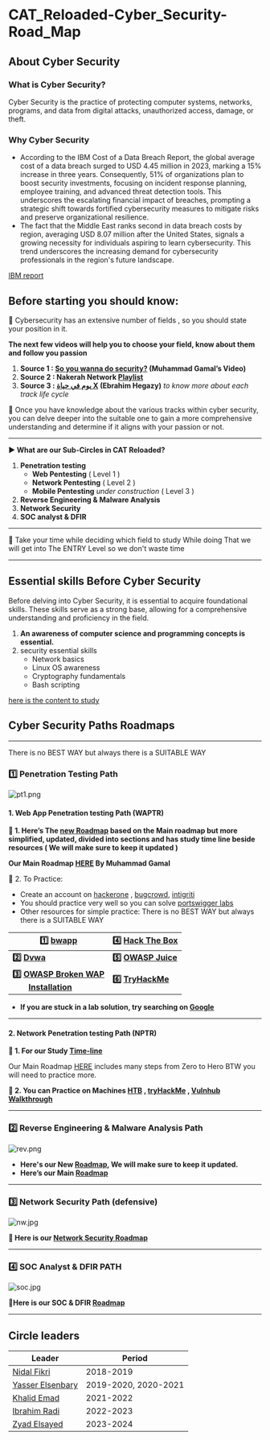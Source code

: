 # CAT_Reloaded-Cyber_Security-Road_Map

## **About Cyber Security**
### What is Cyber Security? 
Cyber Security is the practice of protecting computer systems, networks, programs, and data from digital attacks, unauthorized access, damage, or theft.
### Why Cyber Security  
+ According to the IBM Cost of a Data Breach Report, the global average cost of a data breach surged to USD 4.45 million in 2023, marking a 15% increase in three years. 
	Consequently, 51% of organizations plan to boost security investments, focusing on incident response planning, employee training, and advanced threat detection tools. This underscores the escalating financial impact of breaches, prompting a strategic shift towards fortified cybersecurity measures to mitigate risks and preserve organizational resilience.
+ The fact that the Middle East ranks second in data breach costs by region, averaging USD 8.07 million after the United States, signals a growing necessity for individuals aspiring to learn cybersecurity. This trend underscores the increasing demand for cybersecurity professionals in the region's future landscape. 

[IBM report](https://www.ibm.com/downloads/cas/E3G5JMBP)
## Before starting you should know:


<aside>
📌 Cybersecurity has an extensive number of fields , so you should state your position in it.

</aside>

**The next few videos will help you to choose your field, know about them and follow you passion**

1. **Source 1 : [So you wanna do security?](https://youtu.be/i8rizLc4hc0) (Muhammad Gamal’s Video)**
2. **Source 2 : Nakerah Network [Playlist](https://youtube.com/playlist?list=PL_yseowcuqYI9cE8Qonbr0SGN1XQFEEPg)**
3. **Source 3 : [يوم في حياة X](https://www.youtube.com/watch?v=ompZWkWsn9A&list=PLv7cogHXoVhXIg4R6-eyws4isM2-sh2St) (Ebrahim Hegazy)** *to know more about each track life cycle*

<aside>
📌 Once you have knowledge about the various tracks within cyber security, you can delve deeper into the suitable one to gain a more comprehensive understanding and determine if it aligns with your passion or not.
</aside>

---

**▶ What are our Sub-Circles in CAT Reloaded?**

1. **Penetration testing**
    - **Web Pentesting** ( Level 1 )
    - **Network Pentesting** ( Level 2 )
    - **Mobile Pentesting** *under construction* ( Level 3 )
1. **Reverse Engineering & Malware Analysis**
2. **Network Security**
3. **SOC analyst & DFIR**

---

<aside>
📌 Take your time while deciding which field to study While doing That we will get into The ENTRY Level so we don't waste time

</aside>

---

## Essential skills Before Cyber Security 

Before delving into Cyber Security, it is essential to acquire foundational skills. These skills serve as a strong base, allowing for a comprehensive understanding and proficiency in the field.

1. **An awareness of computer science and programming concepts is essential.**
2. security essential skills 
	- Network basics
	- Linux OS awareness 
	- Cryptography fundamentals
	- Bash scripting

[here is the content to study  ](https://zyadelsayed.notion.site/Entry-level-d1da5cd08ccc457db6fa653605b31e8b?pvs=4)
## Cyber Security Paths Roadmaps 

---
There is no BEST WAY but always there is a SUITABLE WAY

### **1️⃣ Penetration Testing Path**

![pt1.png](img/pt1.png)
#### 1. **Web App Penetration testing Path (WAPTR)**

**📌 1. Here’s The [new Roadmap](https://zyadelsayed.notion.site/WEB-Penetration-testing-6ae02070f55646358202dc28d0d565ff?pvs=4) based on the Main roadmap but more simplified, updated, divided into sections and has study time line beside resources ( We will make sure to keep it updated )**

**Our Main Roadmap [HERE](https://drive.google.com/file/d/1YlYBgkith2ycK8aqP2bv_a-S9YD6LANi/view?usp=sharing) By Muhammad Gamal**


📌 2. To Practice:
- Create an account on [hackerone](https://www.hackerone.com/) , [bugcrowd](https://www.bugcrowd.com/), [intigriti](https://www.intigriti.com/programs)
- You should practice very well so you can solve [portswigger labs](https://portswigger.net/web-security)
- Other resources for simple practice:
There is no BEST WAY but always there is a SUITABLE WAY

|**1️⃣ [bwapp](http://www.itsecgames.com/)** | **4️⃣ [Hack The Box](https://referral.hackthebox.com/mzxDovt)** | 
| --- |  --- |
| **2️⃣ [Dvwa](https://tryhackme.com/room/dvwa)** | **5️⃣ [OWASP Juice](https://tryhackme.com/room/owaspjuiceshop)** |
|**3️⃣  [OWASP Broken WAP](https://sourceforge.net/projects/owaspbwa/) <br /> &emsp;&ensp;&ensp;[Installation](https://www.youtube.com/watch?v=p7uqu4o3RhY&t=507s)**|**6️⃣ [TryHackMe](https://tryhackme.com/signup?referrer=652bf42512e834834064b3c8)**| 

- **If you are stuck in a lab solution, try searching on [Google](http://google.com/)**
---
#### **2. Network Penetration testing Path (NPTR)**

**📌 1. For our Study [Time-line](https://ahmedwaly.notion.site/Network-Timeline-d12dcffe237049b391ccbd7db8743f29)**

Our Main Roadmap [HERE](https://drive.google.com/file/d/1OGCm2PHs0qX1NqmkeZFv9q-lo10fPbht/view?usp=sharing) includes many steps from Zero to Hero BTW you will need to practice more.


**📌 2. You can Practice on Machines [HTB](https://www.hackthebox.eu/) , [tryHackMe](https://tryhackme.com/) , [Vulnhub Walkthrough](https://github.com/Ignitetechnologies/Vulnhub-CTF-Writeups)**

---
### **2️⃣ Reverse Engineering & Malware Analysis Path**

![rev.png](img/rev.png)

- **Here's our New [Roadmap](https://drive.google.com/file/d/1KIbYmByu0Cy35BWRzSMphzRtWGKfALFU/view?usp=sharing), We will make sure to keep it updated.**
- **Here’s our Main [Roadmap](https://drive.google.com/file/d/13nDt8I-LoUq350HgeVq0UVhoF9qyhQVh/view?usp=sharing)**
---
### **3️⃣ Network Security Path (defensive)**

![nw.jpg](img/nw.jpg)

**📌 Here is our [Network Security Roadmap](https://tan-ravioli-dbf.notion.site/Network-Security-df42ce9c0795434fb295fd5f1a0a0b60?pvs=4)**

---

### **4️⃣ SOC Analyst & DFIR PATH**

![soc.jpg](img/soc.png)

**📌Here is our SOC & DFIR [Roadmap](https://drive.google.com/file/d/14kQBiI_U17_rzwXpJpSEYnWtblfVYwn1/view?usp=sharing)**

---
## Circle leaders

| Leader | Period |
| --- |--- |
| [Nidal Fikri](https://www.linkedin.com/in/nidal-fikri-kamil/)| 2018-2019 |
| [Yasser Elsenbary](https://www.linkedin.com/in/yasserelsnbary/)|2019-2020, 2020-2021 |
| [Khalid Emad](https://www.linkedin.com/in/khalid-emad/) | 2021-2022 |
| [Ibrahim Radi](https://www.linkedin.com/in/ibraradi9)| 2022-2023|
|[Zyad Elsayed](https://www.linkedin.com/in/zyad-abdelbary/)|2023-2024|

